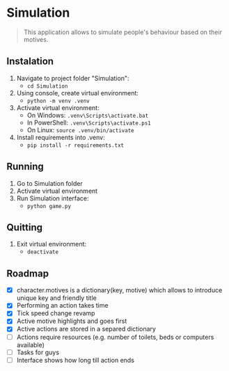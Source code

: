 # Simulation

> This application allows to simulate people's behaviour based on their motives. 

## Instalation

1. Navigate to project folder "Simulation": 
    - `cd Simulation`
2. Using console, create virtual environment: 
    - `python -m venv .venv`
3. Activate virtual environment: 
    - On Windows: `.venv\Scripts\activate.bat`
    - In PowerShell: `.venv\Scripts\activate.ps1`
    - On Linux: `source .venv/bin/activate`
4. Install requirements into .venv: 
    - `pip install -r requirements.txt`

## Running

1. Go to Simulation folder
2. Activate virtual environment
3. Run Simulation interface: 
    - `python game.py`

## Quitting

1. Exit virtual environment: 
    - `deactivate`

## Roadmap

- [x] character.motives is a dictionary(key, motive) which allows to introduce unique key and friendly title
- [x] Performing an action takes time
- [X] Tick speed change revamp
- [X] Active motive highlights and goes first
- [x] Active actions are stored in a separed dictionary
- [ ] Actions require resources (e.g. number of toilets, beds or computers available)
- [ ] Tasks for guys
- [ ] Interface shows how long till action ends